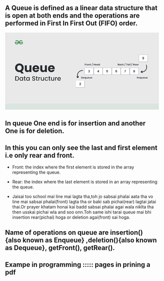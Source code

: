 ## A Queue is defined as a linear data structure that is open at both ends and the operations are performed in First In First Out (FIFO) order.

![alt text](Images/Queue-Data-structure1.png)

## In queue One end is for insertion and another One is for deletion.

## In this you can only see the last and first element i.e only rear and front.

- Front: the index where the first element is stored in the array representing the queue.
- Rear: the index where the last element is stored in an array representing the queue.

- Jaisai too school mai line mai lagta tha,toh jo sabsai phalai aata tha vo line mai sabsai phalai(front) lagta tha or baki sab pichai(rear) lagtai jatai thai.Or prayer khatam honai kai badd sabsai phalai agai wala niklta tha then usskai pichai wla and soo onn.Toh same ishi tarai queue mai bhi insertion rear(pichai) hoga or deletion agai(front) sai hoga.

## Name of operations on queue are insertion() {also known as Enqueue} ,deletion(){also known as Dequeue}, getFront(), getRear().

## Exampe in programming ::::: pages in prining a pdf
